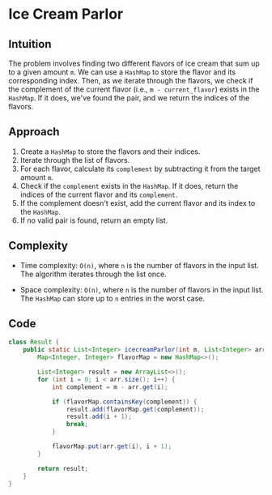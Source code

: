 # Ice Cream Parlor

## Intuition

The problem involves finding two different flavors of ice cream that sum up to a given amount `m`. We can use a `HashMap` to store the flavor and its corresponding index. Then, as we iterate through the flavors, we check if the complement of the current flavor (i.e., `m - current_flavor`) exists in the `HashMap`. If it does, we've found the pair, and we return the indices of the flavors.

## Approach

1. Create a `HashMap` to store the flavors and their indices.
2. Iterate through the list of flavors.
3. For each flavor, calculate its `complement` by subtracting it from the target amount `m`.
4. Check if the `complement` exists in the `HashMap`. If it does, return the indices of the current flavor and its `complement`.
5. If the complement doesn't exist, add the current flavor and its index to the `HashMap`.
6. If no valid pair is found, return an empty list.

## Complexity

- Time complexity: `O(n)`, where `n` is the number of flavors in the input list. The algorithm iterates through the list once.

- Space complexity: `O(n)`, where `n` is the number of flavors in the input list. The `HashMap` can store up to `n` entries in the worst case.

## Code

```java
class Result {
    public static List<Integer> icecreamParlor(int m, List<Integer> arr) {
        Map<Integer, Integer> flavorMap = new HashMap<>();

        List<Integer> result = new ArrayList<>();
        for (int i = 0; i < arr.size(); i++) {
            int complement = m - arr.get(i);

            if (flavorMap.containsKey(complement)) {
                result.add(flavorMap.get(complement));
                result.add(i + 1);
                break;
            }

            flavorMap.put(arr.get(i), i + 1);
        }

        return result;
    }
}
```
